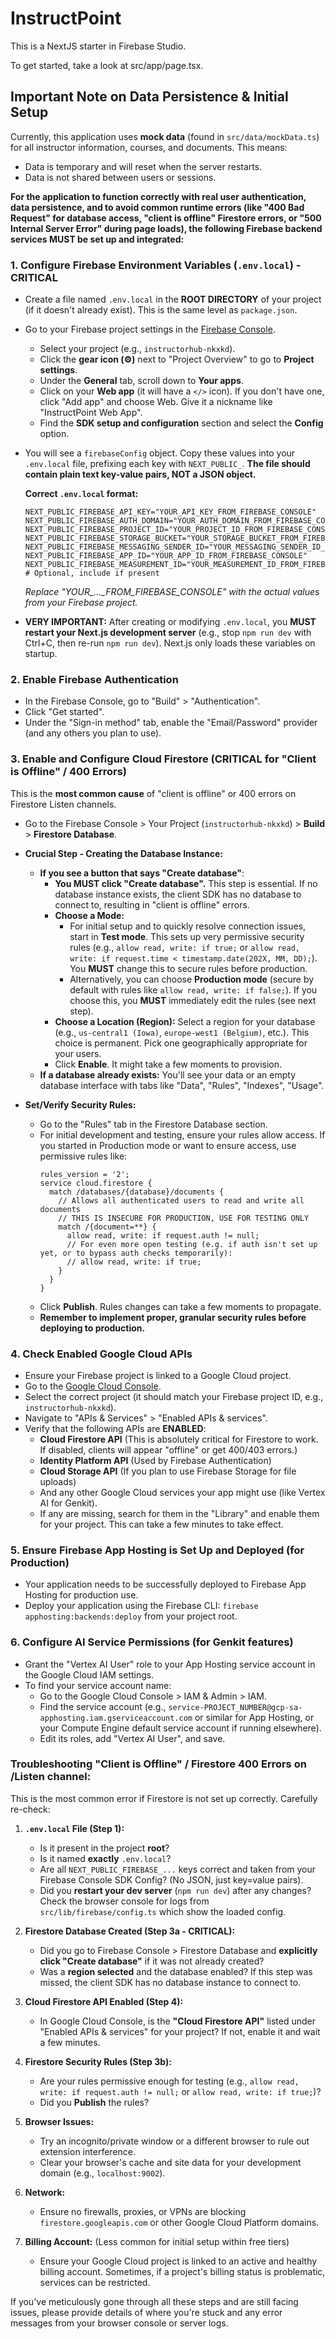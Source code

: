 
# InstructPoint

This is a NextJS starter in Firebase Studio.

To get started, take a look at src/app/page.tsx.

## Important Note on Data Persistence & Initial Setup

Currently, this application uses **mock data** (found in `src/data/mockData.ts`) for all instructor information, courses, and documents. This means:
- Data is temporary and will reset when the server restarts.
- Data is not shared between users or sessions.

**For the application to function correctly with real user authentication, data persistence, and to avoid common runtime errors (like "400 Bad Request" for database access, "client is offline" Firestore errors, or "500 Internal Server Error" during page loads), the following Firebase backend services MUST be set up and integrated:**

### 1. Configure Firebase Environment Variables (`.env.local`) - CRITICAL

*   Create a file named `.env.local` in the **ROOT DIRECTORY** of your project (if it doesn't already exist). This is the same level as `package.json`.
*   Go to your Firebase project settings in the [Firebase Console](https://console.firebase.google.com/).
    *   Select your project (e.g., `instructorhub-nkxkd`).
    *   Click the **gear icon (⚙️)** next to "Project Overview" to go to **Project settings**.
    *   Under the **General** tab, scroll down to **Your apps**.
    *   Click on your **Web app** (it will have a `</>` icon). If you don't have one, click "Add app" and choose Web. Give it a nickname like "InstructPoint Web App".
    *   Find the **SDK setup and configuration** section and select the **Config** option.
*   You will see a `firebaseConfig` object. Copy these values into your `.env.local` file, prefixing each key with `NEXT_PUBLIC_`. **The file should contain plain text key-value pairs, NOT a JSON object.**

    **Correct `.env.local` format:**
    ```env
    NEXT_PUBLIC_FIREBASE_API_KEY="YOUR_API_KEY_FROM_FIREBASE_CONSOLE"
    NEXT_PUBLIC_FIREBASE_AUTH_DOMAIN="YOUR_AUTH_DOMAIN_FROM_FIREBASE_CONSOLE"
    NEXT_PUBLIC_FIREBASE_PROJECT_ID="YOUR_PROJECT_ID_FROM_FIREBASE_CONSOLE"
    NEXT_PUBLIC_FIREBASE_STORAGE_BUCKET="YOUR_STORAGE_BUCKET_FROM_FIREBASE_CONSOLE"
    NEXT_PUBLIC_FIREBASE_MESSAGING_SENDER_ID="YOUR_MESSAGING_SENDER_ID_FROM_FIREBASE_CONSOLE"
    NEXT_PUBLIC_FIREBASE_APP_ID="YOUR_APP_ID_FROM_FIREBASE_CONSOLE"
    NEXT_PUBLIC_FIREBASE_MEASUREMENT_ID="YOUR_MEASUREMENT_ID_FROM_FIREBASE_CONSOLE" # Optional, include if present
    ```
    *Replace "YOUR_..._FROM_FIREBASE_CONSOLE" with the actual values from your Firebase project.*
*   **VERY IMPORTANT:** After creating or modifying `.env.local`, you **MUST restart your Next.js development server** (e.g., stop `npm run dev` with Ctrl+C, then re-run `npm run dev`). Next.js only loads these variables on startup.

### 2. Enable Firebase Authentication

*   In the Firebase Console, go to "Build" > "Authentication".
*   Click "Get started".
*   Under the "Sign-in method" tab, enable the "Email/Password" provider (and any others you plan to use).

### 3. Enable and Configure Cloud Firestore (CRITICAL for "Client is Offline" / 400 Errors)

This is the **most common cause** of "client is offline" or 400 errors on Firestore Listen channels.

*   Go to the Firebase Console > Your Project (`instructorhub-nkxkd`) > **Build** > **Firestore Database**.
*   **Crucial Step - Creating the Database Instance:**
    *   **If you see a button that says "Create database"**:
        *   **You MUST click "Create database".** This step is essential. If no database instance exists, the client SDK has no database to connect to, resulting in "client is offline" errors.
        *   **Choose a Mode:**
            *   For initial setup and to quickly resolve connection issues, start in **Test mode**. This sets up very permissive security rules (e.g., `allow read, write: if true;` or `allow read, write: if request.time < timestamp.date(202X, MM, DD);`). You **MUST** change this to secure rules before production.
            *   Alternatively, you can choose **Production mode** (secure by default with rules like `allow read, write: if false;`). If you choose this, you **MUST** immediately edit the rules (see next step).
        *   **Choose a Location (Region):** Select a region for your database (e.g., `us-central1 (Iowa)`, `europe-west1 (Belgium)`, etc.). This choice is permanent. Pick one geographically appropriate for your users.
        *   Click **Enable**. It might take a few moments to provision.
    *   **If a database already exists:** You'll see your data or an empty database interface with tabs like "Data", "Rules", "Indexes", "Usage".

*   **Set/Verify Security Rules:**
    *   Go to the "Rules" tab in the Firestore Database section.
    *   For initial development and testing, ensure your rules allow access. If you started in Production mode or want to ensure access, use permissive rules like:
        ```rules
        rules_version = '2';
        service cloud.firestore {
          match /databases/{database}/documents {
            // Allows all authenticated users to read and write all documents
            // THIS IS INSECURE FOR PRODUCTION, USE FOR TESTING ONLY
            match /{document=**} {
              allow read, write: if request.auth != null;
              // For even more open testing (e.g. if auth isn't set up yet, or to bypass auth checks temporarily):
              // allow read, write: if true;
            }
          }
        }
        ```
    *   Click **Publish**. Rules changes can take a few moments to propagate.
    *   **Remember to implement proper, granular security rules before deploying to production.**

### 4. Check Enabled Google Cloud APIs

*   Ensure your Firebase project is linked to a Google Cloud project.
*   Go to the [Google Cloud Console](https://console.cloud.google.com/).
*   Select the correct project (it should match your Firebase project ID, e.g., `instructorhub-nkxkd`).
*   Navigate to "APIs & Services" > "Enabled APIs & services".
*   Verify that the following APIs are **ENABLED**:
    *   **Cloud Firestore API** (This is absolutely critical for Firestore to work. If disabled, clients will appear "offline" or get 400/403 errors.)
    *   **Identity Platform API** (Used by Firebase Authentication)
    *   **Cloud Storage API** (If you plan to use Firebase Storage for file uploads)
    *   And any other Google Cloud services your app might use (like Vertex AI for Genkit).
    *   If any are missing, search for them in the "Library" and enable them for your project. This can take a few minutes to take effect.

### 5. Ensure Firebase App Hosting is Set Up and Deployed (for Production)

*   Your application needs to be successfully deployed to Firebase App Hosting for production use.
*   Deploy your application using the Firebase CLI: `firebase apphosting:backends:deploy` from your project root.

### 6. Configure AI Service Permissions (for Genkit features)

*   Grant the "Vertex AI User" role to your App Hosting service account in the Google Cloud IAM settings.
*   To find your service account name:
    *   Go to the Google Cloud Console > IAM & Admin > IAM.
    *   Find the service account (e.g., `service-PROJECT_NUMBER@gcp-sa-apphosting.iam.gserviceaccount.com` or similar for App Hosting, or your Compute Engine default service account if running elsewhere).
    *   Edit its roles, add "Vertex AI User", and save.

### Troubleshooting "Client is Offline" / Firestore 400 Errors on /Listen channel:

This is the most common error if Firestore is not set up correctly. Carefully re-check:

1.  **`.env.local` File (Step 1):**
    *   Is it present in the project **root**?
    *   Is it named **exactly** `.env.local`?
    *   Are all `NEXT_PUBLIC_FIREBASE_...` keys correct and taken from your Firebase Console SDK Config? (No JSON, just key=value pairs).
    *   Did you **restart your dev server** (`npm run dev`) after any changes? Check the browser console for logs from `src/lib/firebase/config.ts` which show the loaded config.

2.  **Firestore Database Created (Step 3a - CRITICAL):**
    *   Did you go to Firebase Console > Firestore Database and **explicitly click "Create database"** if it was not already created?
    *   Was a **region selected** and the database enabled? If this step was missed, the client SDK has no database instance to connect to.

3.  **Cloud Firestore API Enabled (Step 4):**
    *   In Google Cloud Console, is the **"Cloud Firestore API"** listed under "Enabled APIs & services" for your project? If not, enable it and wait a few minutes.

4.  **Firestore Security Rules (Step 3b):**
    *   Are your rules permissive enough for testing (e.g., `allow read, write: if request.auth != null;` or `allow read, write: if true;`)?
    *   Did you **Publish** the rules?

5.  **Browser Issues:**
    *   Try an incognito/private window or a different browser to rule out extension interference.
    *   Clear your browser's cache and site data for your development domain (e.g., `localhost:9002`).

6.  **Network:**
    *   Ensure no firewalls, proxies, or VPNs are blocking `firestore.googleapis.com` or other Google Cloud Platform domains.

7.  **Billing Account:** (Less common for initial setup within free tiers)
    *   Ensure your Google Cloud project is linked to an active and healthy billing account. Sometimes, if a project's billing status is problematic, services can be restricted.

If you've meticulously gone through all these steps and are still facing issues, please provide details of where you're stuck and any error messages from your browser console or server logs.
    
```
